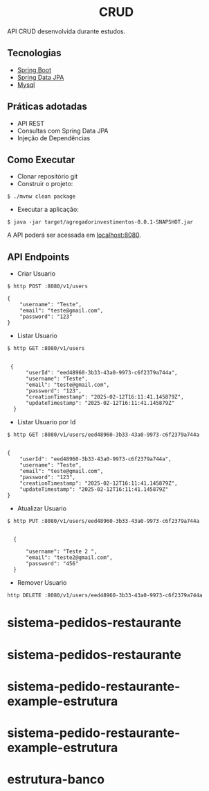 <h1 align="center">
  CRUD 
</h1>


API CRUD desenvolvida durante estudos.


## Tecnologias
 
- [Spring Boot](https://spring.io/projects/spring-boot)
- [Spring Data JPA](https://spring.io/projects/spring-data-jpa)
- [Mysql](https://dev.mysql.com/downloads/)

## Práticas adotadas

- API REST
- Consultas com Spring Data JPA
- Injeção de Dependências


## Como Executar

- Clonar repositório git
- Construir o projeto:
```
$ ./mvnw clean package
```
- Executar a aplicação:
```
$ java -jar target/agregadorinvestimentos-0.0.1-SNAPSHOT.jar
```

A API poderá ser acessada em [localhost:8080](http://localhost:8080).


## API Endpoints


- Criar Usuario 
```
$ http POST :8080/v1/users

{
    "username": "Teste",
    "email": "teste@gmail.com",
    "password": "123"
}

```

- Listar Usuario
```
$ http GET :8080/v1/users


 {
      "userId": "eed48960-3b33-43a0-9973-c6f2379a744a",
      "username": "Teste",
      "email": "teste@gmail.com",
      "password": "123",
      "creationTimestamp": "2025-02-12T16:11:41.145879Z",
      "updateTimestamp": "2025-02-12T16:11:41.145879Z"
  }

```
- Listar Usuario por Id
```
$ http GET :8080/v1/users/eed48960-3b33-43a0-9973-c6f2379a744a


{
    "userId": "eed48960-3b33-43a0-9973-c6f2379a744a",
    "username": "Teste",
    "email": "teste@gmail.com",
    "password": "123",
    "creationTimestamp": "2025-02-12T16:11:41.145879Z",
    "updateTimestamp": "2025-02-12T16:11:41.145879Z"
}

```


- Atualizar Usuario
```
$ http PUT :8080/v1/users/eed48960-3b33-43a0-9973-c6f2379a744a


  {

      "username": "Teste 2 ",
      "email": "teste2@gmail.com",
      "password": "456"
  }

```

- Remover Usuario
```
http DELETE :8080/v1/users/eed48960-3b33-43a0-9973-c6f2379a744a

```
# sistema-pedidos-restaurante
# sistema-pedidos-restaurante
# sistema-pedido-restaurante-example-estrutura
# sistema-pedido-restaurante-example-estrutura
# estrutura-banco
